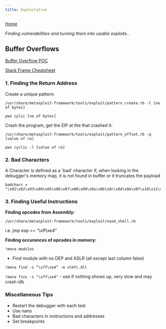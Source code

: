 ```yaml
---
title: Exploitation
---
```


[Home](./)

_Finding vulnerabilities and turning them into usable exploits.._

## Buffer Overflows

[Buffer Overflow POC](./assets/bof-poc.py)

[Stack Frame Cheatsheet](./assets/stack-frame-cheatsheet.png)

### 1. Finding the Return Address

Create a unique pattern:

`/usr/share/metasploit-framework/tools/exploit/pattern_create.rb -l [no of bytes]`

`pwn cylic [no of bytes]`

Crash the program, get the EIP at the that crashed it:

`/usr/share/metasploit-framework/tools/exploit/pattern_offset.rb -q [value of ra]`

`pwn cyclic -l [value of ra]`

### 2. Bad Characters

A Character is defined as a 'bad' character if, when looking in the debugger's memory map, it is not found in buffer or it truncates the payload

```
badchars = "\x01\x02\x03\x04\x05\x06\x07\x08\x09\x0a\x0b\x0c\x0d\x0e\x0f\x10\x11\x12\x13\x14\x15\x16\x17\x18\x19\x1a\x1b\x1c\x1d\x1e\x1f\x20\x21\x22\x23\x24\x25\x26\x27\x28\x29\x2a\x2b\x2c\x2d\x2e\x2f\x30\x31\x32\x33\x34\x35\x36\x37\x38\x39\x3a\x3b\x3c\x3d\x3e\x3f\x40\x41\x42\x43\x44\x45\x46\x47\x48\x49\x4a\x4b\x4c\x4d\x4e\x4f\x50\x51\x52\x53\x54\x55\x56\x57\x58\x59\x5a\x5b\x5c\x5d\x5e\x5f\x60\x61\x62\x63\x64\x65\x66\x67\x68\x69\x6a\x6b\x6c\x6d\x6e\x6f\x70\x71\x72\x73\x74\x75\x76\x77\x78\x79\x7a\x7b\x7c\x7d\x7e\x7f\x80\x81\x82\x83\x84\x85\x86\x87\x88\x89\x8a\x8b\x8c\x8d\x8e\x8f\x90\x91\x92\x93\x94\x95\x96\x97\x98\x99\x9a\x9b\x9c\x9d\x9e\x9f\xa0\xa1\xa2\xa3\xa4\xa5\xa6\xa7\xa8\xa9\xaa\xab\xac\xad\xae\xaf\xb0\xb1\xb2\xb3\xb4\xb5\xb6\xb7\xb8\xb9\xba\xbb\xbc\xbd\xbe\xbf\xc0\xc1\xc2\xc3\xc4\xc5\xc6\xc7\xc8\xc9\xca\xcb\xcc\xcd\xce\xcf\xd0\xd1\xd2\xd3\xd4\xd5\xd6\xd7\xd8\xd9\xda\xdb\xdc\xdd\xde\xdf\xe0\xe1\xe2\xe3\xe4\xe5\xe6\xe7\xe8\xe9\xea\xeb\xec\xed\xee\xef\xf0\xf1\xf2\xf3\xf4\xf5\xf6\xf7\xf8\xf9\xfa\xfb\xfc\xfd\xfe\xff"
```

### 3. Finding Useful Instructions

**Finding opcodes from Assembly:**

`/usr/share/metasploit-framework/tools/exploit/nasm_shell.rb`

i.e. jmp esp == “\xff\xe4”

**Finding occurances of opcodes in memory:**

`!mona modules`

- Find module with no DEP and ASLR (all except last column false)

`!mona find -s “\xff\xe4” -m slmfc.dll`

`!mona fins -s "\xff\xe4"` - use if nothing shows up, very slow and may crash idb

### Miscellaneous Tips
- Restart the debugger with each test
- Use nano
- Bad characters in instructions and addresses
- Set breakpoints